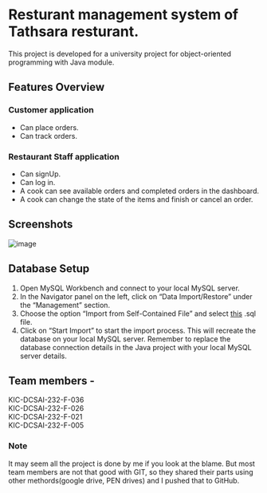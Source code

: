 # Resturant management system of Tathsara resturant.
This project is developed for a university project for object-oriented programming with Java module.

## Features Overview
### Customer application
- Can place orders.
- Can track orders.
### Restaurant Staff application
- Can signUp.
- Can log in.
- A cook can see available orders and completed orders in the dashboard.
- A cook can change the state of the items and finish or cancel an order.

## Screenshots
![image](https://github.com/Suchitra-idu/javaProject/assets/72260396/19aa4c9d-2070-48de-93f6-37c7f6d2afa4)

## Database Setup
1. Open MySQL Workbench and connect to your local MySQL server.
2. In the Navigator panel on the left, click on “Data Import/Restore” under the “Management” section.
3. Choose the option “Import from Self-Contained File” and select [this](https://github.com/Suchitra-idu/javaProject/blob/main/ResturentProject/resturant.sql) .sql file.
4. Click on “Start Import” to start the import process.
This will recreate the database on your local MySQL server. Remember to replace the database connection details in the Java project with your local MySQL server details.

## Team members -
KIC-DCSAI-232-F-036   
KIC-DCSAI-232-F-026   
KIC-DCSAI-232-F-021   
KIC-DCSAI-232-F-005   

### Note
It may seem all the project is done by me if you look at the blame. But most team members are not that good with GIT,
so they shared their parts using other methords(google drive, PEN drives) and I pushed that to GitHub.
